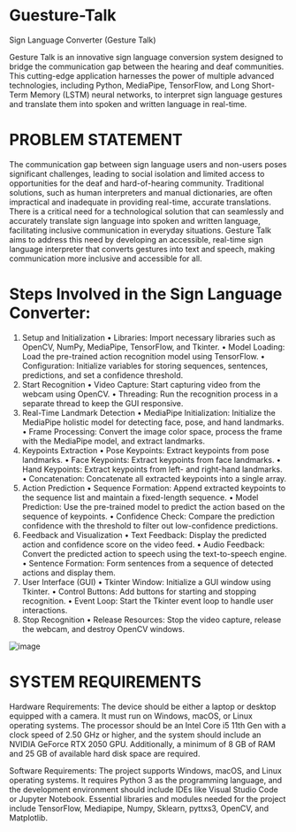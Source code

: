# Guesture-Talk
Sign Language Converter (Gesture Talk) 

Gesture Talk is an innovative sign language conversion system designed to bridge the communication gap between the hearing and deaf communities. This cutting-edge application harnesses the power of multiple advanced technologies, including Python, MediaPipe, TensorFlow, and Long Short-Term Memory (LSTM) neural networks, to interpret sign language gestures and translate them into spoken and written language in real-time. 

# PROBLEM STATEMENT 
The communication gap between sign language users and non-users poses significant challenges, leading to social isolation and limited access to opportunities for the deaf and hard-of-hearing community. Traditional solutions, such as human interpreters and manual dictionaries, are often impractical and inadequate in providing real-time, accurate translations. There is a critical need for a technological solution that can seamlessly and accurately translate sign language into spoken and written language, facilitating inclusive communication in everyday situations. Gesture Talk aims to address this need by developing an accessible, real-time sign language interpreter that converts gestures into text and speech, making communication more inclusive and accessible for all.

# Steps Involved in the Sign Language Converter:
1.	Setup and Initialization
•	Libraries: Import necessary libraries such as OpenCV, NumPy, MediaPipe, TensorFlow, and Tkinter.
•	Model Loading: Load the pre-trained action recognition model using TensorFlow.
•	Configuration: Initialize variables for storing sequences, sentences, predictions, and set a confidence threshold.
2.	Start Recognition
•	Video Capture: Start capturing video from the webcam using OpenCV.
•	Threading: Run the recognition process in a separate thread to keep the GUI responsive.
3.	Real-Time Landmark Detection
•	MediaPipe Initialization: Initialize the MediaPipe holistic model for detecting face, pose, and hand landmarks.
•	Frame Processing: Convert the image color space, process the frame with the MediaPipe model, and extract landmarks.
4.	Keypoints Extraction
•	Pose Keypoints: Extract keypoints from pose landmarks.
•	Face Keypoints: Extract keypoints from face landmarks.
•	Hand Keypoints: Extract keypoints from left- and right-hand landmarks.
•	Concatenation: Concatenate all extracted keypoints into a single array.
5.	Action Prediction
•	Sequence Formation: Append extracted keypoints to the sequence list and maintain a fixed-length sequence.
•	Model Prediction: Use the pre-trained model to predict the action based on the sequence of keypoints.
•	Confidence Check: Compare the prediction confidence with the threshold to filter out low-confidence predictions.
6.	Feedback and Visualization
•	Text Feedback: Display the predicted action and confidence score on the video feed.
•	Audio Feedback: Convert the predicted action to speech using the text-to-speech engine.
•	Sentence Formation: Form sentences from a sequence of detected actions and display them.
7.	User Interface (GUI)
•	Tkinter Window: Initialize a GUI window using Tkinter.
•	Control Buttons: Add buttons for starting and stopping recognition.
•	Event Loop: Start the Tkinter event loop to handle user interactions.
8.	Stop Recognition
•	Release Resources: Stop the video capture, release the webcam, and destroy OpenCV windows.

![image](https://github.com/user-attachments/assets/4c38c58d-8be3-4640-b6a0-1f8484cbbd67)

# SYSTEM REQUIREMENTS
Hardware Requirements: The device should be either a laptop or desktop equipped with a camera. It must run on Windows, macOS, or Linux operating systems. The processor should be an Intel Core i5 11th Gen with a clock speed of 2.50 GHz or higher, and the system should include an NVIDIA GeForce RTX 2050 GPU. Additionally, a minimum of 8 GB of RAM and 25 GB of available hard disk space are required.

Software Requirements: The project supports Windows, macOS, and Linux operating systems. It requires Python 3 as the programming language, and the development environment should include IDEs like Visual Studio Code or Jupyter Notebook. Essential libraries and modules needed for the project include TensorFlow, Mediapipe, Numpy, Sklearn, pyttxs3, OpenCV, and Matplotlib.
